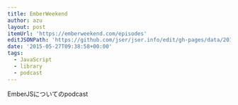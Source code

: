 ```yaml
---
title: EmberWeekend
author: azu
layout: post
itemUrl: 'https://emberweekend.com/episodes'
editJSONPath: 'https://github.com/jser/jser.info/edit/gh-pages/data/2015/05/index.json'
date: '2015-05-27T09:38:58+00:00'
tags:
  - JavaScript
  - library
  - podcast
---
```

EmberJSについてのpodcast
